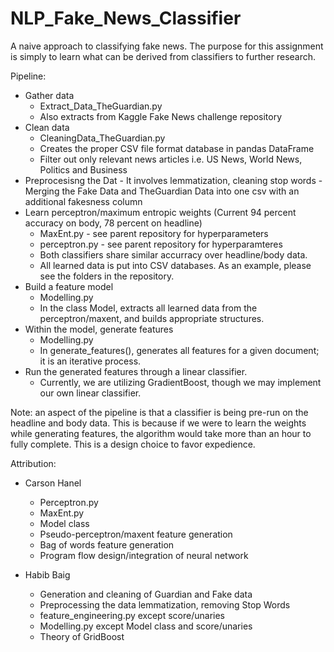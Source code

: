 # NLP_Fake_News_Classifier
A naive approach to classifying fake news. The purpose for this assignment is simply to learn what can be derived from classifiers to further research.


Pipeline:
  - Gather data
    - Extract_Data_TheGuardian.py
    - Also extracts from Kaggle Fake News challenge repository
  - Clean data
    - CleaningData_TheGuardian.py
    - Creates the proper CSV file format database in pandas DataFrame
    - Filter out only relevant news articles i.e. US News, World News, Politics and Business
   - Preprocesisng the Dat                                                                                                                   - It involves lemmatization, cleaning stop words
    - Merging the Fake Data and TheGuardian Data into one csv with an additional fakesness column
  - Learn perceptron/maximum entropic weights (Current 94 percent accuracy on body, 78 percent on headline)
    - MaxEnt.py     - see parent repository for hyperparameters
    - perceptron.py - see parent repository for hyperparamteres
    - Both classifiers share similar accurracy over headline/body data.
    - All learned data is put into CSV databases. As an example, please see the folders in the repository.
  - Build a feature model
    - Modelling.py
    - In the class Model, extracts all learned data from the perceptron/maxent, and builds appropriate structures.
  - Within the model, generate features
    - Modelling.py
    - In generate_features(), generates all features for a given document; it is an iterative process.
  - Run the generated features through a linear classifier.
    - Currently, we are utilizing GradientBoost, though we may implement our own linear classifier.

Note: an aspect of the pipeline is that a classifier is being pre-run on the headline and body data.
      This is because if we were to learn the weights while generating features, the algorithm would
      take more than an hour to fully complete. This is a design choice to favor expedience.
      
Attribution:
  - Carson Hanel
    - Perceptron.py
    - MaxEnt.py
    - Model class
    - Pseudo-perceptron/maxent feature generation
    - Bag of words feature generation
    - Program flow design/integration of neural network
    
  - Habib Baig
    - Generation and cleaning of Guardian and Fake data
    - Preprocessing the data lemmatization, removing Stop Words
    - feature_engineering.py except score/unaries
    - Modelling.py except Model class and score/unaries
    - Theory of GridBoost
